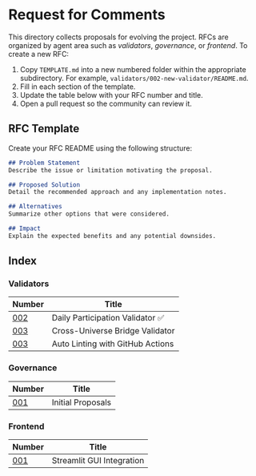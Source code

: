 # Request for Comments

This directory collects proposals for evolving the project. RFCs are organized
by agent area such as *validators*, *governance*, or *frontend*. To create a
new RFC:

1. Copy `TEMPLATE.md` into a new numbered folder within the appropriate
   subdirectory. For example, `validators/002-new-validator/README.md`.
2. Fill in each section of the template.
3. Update the table below with your RFC number and title.
4. Open a pull request so the community can review it.

## RFC Template

Create your RFC README using the following structure:

```markdown
## Problem Statement
Describe the issue or limitation motivating the proposal.

## Proposed Solution
Detail the recommended approach and any implementation notes.

## Alternatives
Summarize other options that were considered.

## Impact
Explain the expected benefits and any potential downsides.
```

## Index

### Validators

| Number | Title |
|-------|-------|
| [002](validators/002-example-validator/README.md) | Daily Participation Validator ✅ |
| [003](validators/003-cross-universe-bridge/README.md) | Cross-Universe Bridge Validator |
| [003](validators/003-auto-lint/README.md) | Auto Linting with GitHub Actions |

### Governance

| Number | Title |
|-------|-------|
| [001](001-initial-proposals/README.md) | Initial Proposals |

### Frontend

| Number | Title |
|-------|-------|
| [001](001-gui-integration/README.md) | Streamlit GUI Integration |
